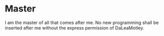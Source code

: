 # Master

I am the master of all that comes after me. No new programming shall be inserted after me without the express permission of DaLeaMotley.

